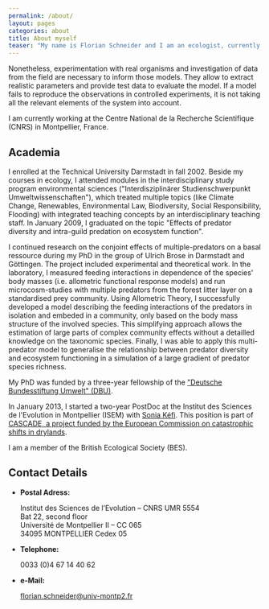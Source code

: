 ```yaml
---
permalink: /about/
layout: pages
categories: about
title: About myself
teaser: "My name is Florian Schneider and I am an ecologist, currently on a PostDoc position in Montpellier, France. <br> More precisely, I am biologist by training, specialised on theoretical ecology. This means, I formulate ecological processes in simple math and run them in computer simulations, enabling their better understanding. "
---
```


Nonetheless, experimentation with real organisms and investigation of data from the field are necessary to inform those models. They allow to extract realistic parameters and provide test data to evaluate the model. If a model fails to reproduce the observations in controlled experiments, it is not taking all the relevant elements of the system into account. 

I am currently working at the Centre National de la Recherche Scientifique (CNRS) in Montpellier, France. <!-- more -->

## Academia

I enrolled at the Technical University Darmstadt in fall 2002. Beside my courses in ecology, I attended modules in the interdisciplinary study program environmental sciences ("Interdisziplinärer Studienschwerpunkt Umweltwissenschaften"), which treated multiple topics (like Climate Change, Renewables, Environmental Law, Biodiversity, Social Responsibility, Flooding) with integrated teaching concepts by an interdisciplinary teaching staff. In January 2009, I graduated on the topic "Effects of predator diversity and intra-guild predation on ecosystem function".

I continued research on the conjoint effects of multiple-predators on a basal ressource during my PhD in the group of Ulrich Brose in Darmstadt and Göttingen. The project included experimental and theoretical work. In the laboratory, I measured feeding interactions in dependence of the species' body masses (i.e. allometric functional response models) and run microcosm-studies with multiple predators from the forest litter layer on a standardised prey community. Using Allometric Theory, I successfully developed a model describing the feeding interactions of the predators in isolation and embeded in a community, only based on the body mass structure of the involved species. This simplifying approach allows the estimation of large parts of complex community effects without a detailled knowledge on the taxonomic species. Finally, I was able to apply this multi-predator model to generalise the relationship between predator diversity and ecosystem functioning in a simulation of a large gradient of predator species richness. 

My PhD was funded by a three-year fellowship of the ["Deutsche Bundesstiftung Umwelt" (DBU)](https://www.dbu.de/340.html).

In January 2013, I started a two-year PostDoc at the Institut des Sciences de l'Evolution in Montpellier (ISEM) with [Sonia Kéfi](http://sonia.kefi.fr). This position is part of [CASCADE, a project funded by the European Commission on catastrophic shifts in drylands](http://www.cascade-project.eu/).

I am a member of the British Ecological Society (BES).  

## Contact Details

- 	**Postal Adress:**
	
	Institut des Sciences de l’Evolution – CNRS UMR 5554  
	Bat 22, second floor  
	Université de Montpellier II – CC 065  
	34095 MONTPELLIER Cedex 05  
	  
	
-	**Telephone:**
	
	0033 (0)4 67 14 40 62  
	  
	
- 	**e-Mail:**
	
	<florian.schneider@univ-montp2.fr>
